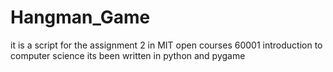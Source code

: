 # Hangman_Game
it is a script for the assignment 2 in MIT open courses 60001 introduction to computer science its been written in python and pygame 

